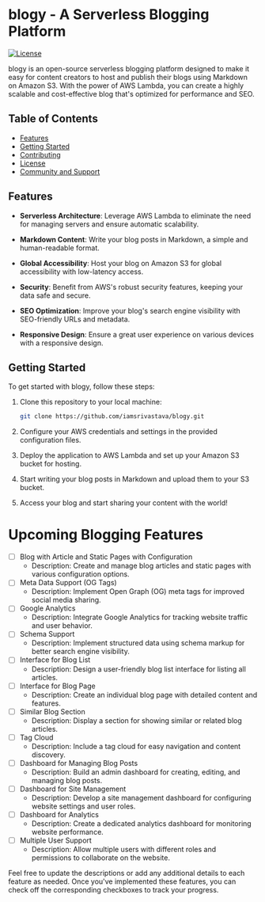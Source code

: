# blogy - A Serverless Blogging Platform

[![License][License-Image]][License-Url] 

blogy is an open-source serverless blogging platform designed to make it easy for content creators to host and publish their blogs using Markdown on Amazon S3. With the power of AWS Lambda, you can create a highly scalable and cost-effective blog that's optimized for performance and SEO.

[License-Url]: https://www.apache.org/licenses/LICENSE-2.0
[License-Image]: https://img.shields.io/badge/License-Apache2-blue.svg

## Table of Contents

- [Features](./docs/features.md)
- [Getting Started](./docs/getting-started.md)
- [Contributing](./docs/contributing.md)
- [License](./docs/license.md)
- [Community and Support](./docs/community.md)
  
## Features

- **Serverless Architecture**: Leverage AWS Lambda to eliminate the need for managing servers and ensure automatic scalability.

- **Markdown Content**: Write your blog posts in Markdown, a simple and human-readable format.

- **Global Accessibility**: Host your blog on Amazon S3 for global accessibility with low-latency access.

- **Security**: Benefit from AWS's robust security features, keeping your data safe and secure.

- **SEO Optimization**: Improve your blog's search engine visibility with SEO-friendly URLs and metadata.

- **Responsive Design**: Ensure a great user experience on various devices with a responsive design.


## Getting Started

To get started with blogy, follow these steps:

1. Clone this repository to your local machine:

   ```bash
   git clone https://github.com/iamsrivastava/blogy.git
2. Configure your AWS credentials and settings in the provided configuration files.

3. Deploy the application to AWS Lambda and set up your Amazon S3 bucket for hosting.

4. Start writing your blog posts in Markdown and upload them to your S3 bucket.

5. Access your blog and start sharing your content with the world!

# Upcoming Blogging Features
- [ ] Blog with Article and Static Pages with Configuration
  - Description: Create and manage blog articles and static pages with various configuration options.
- [ ] Meta Data Support (OG Tags)
  - Description: Implement Open Graph (OG) meta tags for improved social media sharing.
- [ ] Google Analytics
  - Description: Integrate Google Analytics for tracking website traffic and user behavior.
- [ ] Schema Support
  - Description: Implement structured data using schema markup for better search engine visibility.
- [ ] Interface for Blog List
  - Description: Design a user-friendly blog list interface for listing all articles.
- [ ] Interface for Blog Page
  - Description: Create an individual blog page with detailed content and features.
- [ ] Similar Blog Section
  - Description: Display a section for showing similar or related blog articles.
- [ ] Tag Cloud
  - Description: Include a tag cloud for easy navigation and content discovery.
- [ ] Dashboard for Managing Blog Posts
  - Description: Build an admin dashboard for creating, editing, and managing blog posts.
- [ ] Dashboard for Site Management
  - Description: Develop a site management dashboard for configuring website settings and user roles.
- [ ] Dashboard for Analytics
  - Description: Create a dedicated analytics dashboard for monitoring website performance.
- [ ] Multiple User Support
  - Description: Allow multiple users with different roles and permissions to collaborate on the website.

Feel free to update the descriptions or add any additional details to each feature as needed. Once you've implemented these features, you can check off the corresponding checkboxes to track your progress.

